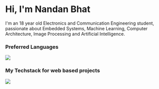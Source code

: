 Hi, I'm Nandan Bhat
==============

I'm an 18 year old Electronics and Communication Engineering student, passionate about Embedded Systems, Machine Learning, Computer Architecture, Image Processing and Artificial Intelligence.

### Preferred Languages
<img src="https://skillicons.dev/icons?i=c,cpp,python,js" />

### My Techstack for web based projects 
<img src="https://skillicons.dev/icons?i=html,css,js,react" />
